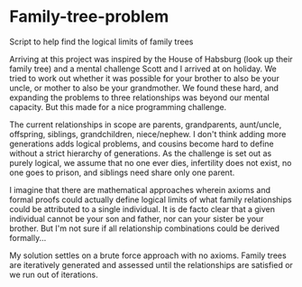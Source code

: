 # Family-tree-problem
Script to help find the logical limits of family trees

Arriving at this project was inspired by the House of Habsburg (look up their family tree) and a mental challenge Scott and I arrived at on holiday. We tried to work out whether it was possible for your brother to also be your uncle, or mother to also be your grandmother. We found these hard, and expanding the problems to three relationships was beyond our mental capacity. But this made for a nice programming challenge. 

The current relationships in scope are parents, grandparents, aunt/uncle, offspring, siblings, grandchildren, niece/nephew. 
I don't think adding more generations adds logical problems, and cousins become hard to define without a strict hierarchy of generations.
As the challenge is set out as purely logical, we assume that no one ever dies, infertility does not exist, no one goes to prison, and siblings need share only one parent. 

I imagine that there are mathematical approaches wherein axioms and formal proofs could actually define logical limits of what family relationships could be attributed to a single individual. It is de facto clear that a given individual cannot be your son and father, nor can your sister be your brother. But I'm not sure if all relationship combinations could be derived formally...

My solution settles on a brute force approach with no axioms. Family trees are iteratively generated and assessed until the relationships are satisfied or we run out of iterations. 
